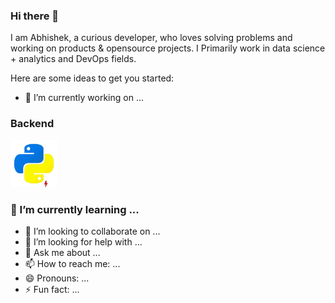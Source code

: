 ### Hi there 👋
I am Abhishek, a curious developer, who loves solving problems and working on products & opensource projects. 
I Primarily work in  data science + analytics and DevOps fields.

<!--
**122abhi/122abhi** is a ✨ _special_ ✨ repository because its `README.md` (this file) appears on your GitHub profile.-->

Here are some ideas to get you started:

- 🔭 I’m currently working on ...

### Backend
<p float="left">
   <a href="https://www.python.org/" target="_blank" >
    <img src="https://raw.githubusercontent.com/122abhi/122abhi/main/assets/python.webp"  height="75" />
  </a>
</p>

### 🌱 I’m currently learning ...
- 👯 I’m looking to collaborate on ...
- 🤔 I’m looking for help with ...
- 💬 Ask me about ...
- 📫 How to reach me: ...
- 😄 Pronouns: ...
- ⚡ Fun fact: ...

